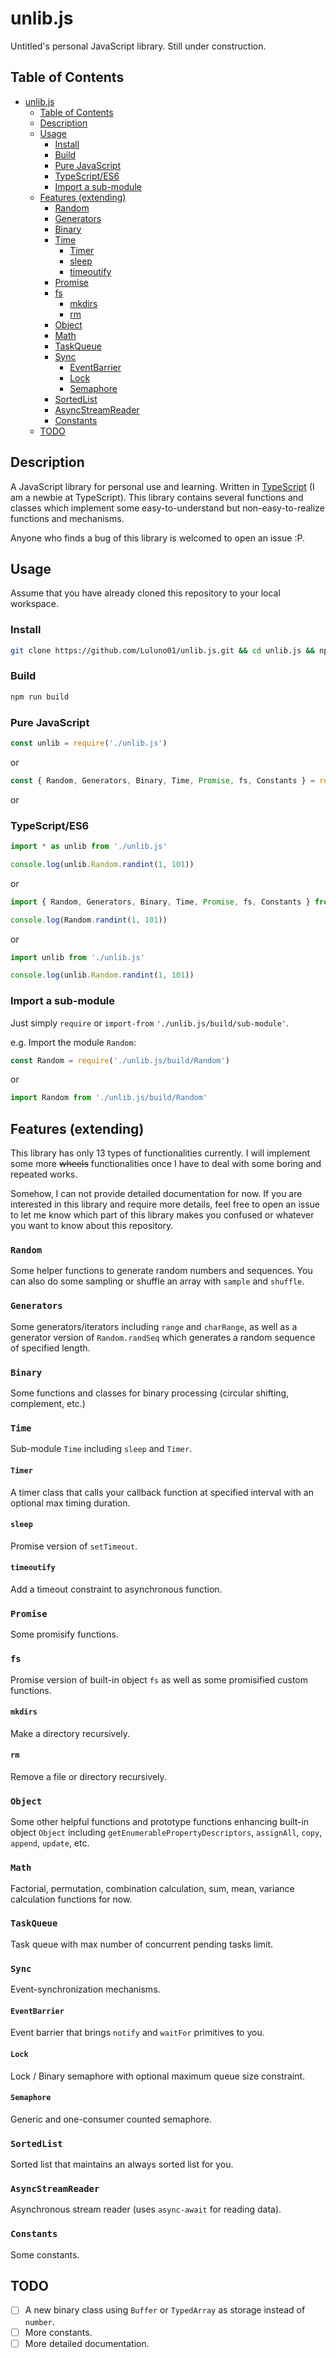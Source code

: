 # unlib.js

Untitled's personal JavaScript library. Still under construction.

## Table of Contents

- [unlib.js](#unlibjs)
  - [Table of Contents](#table-of-contents)
  - [Description](#description)
  - [Usage](#usage)
    - [Install](#install)
    - [Build](#build)
    - [Pure JavaScript](#pure-javascript)
    - [TypeScript/ES6](#typescriptes6)
    - [Import a sub-module](#import-a-sub-module)
  - [Features (extending)](#features-extending)
    - [Random](#random)
    - [Generators](#generators)
    - [Binary](#binary)
    - [Time](#time)
      - [Timer](#timer)
      - [sleep](#sleep)
      - [timeoutify](#timeoutify)
    - [Promise](#promise)
    - [fs](#fs)
      - [mkdirs](#mkdirs)
      - [rm](#rm)
    - [Object](#object)
    - [Math](#math)
    - [TaskQueue](#taskqueue)
    - [Sync](#sync)
      - [EventBarrier](#eventbarrier)
      - [Lock](#lock)
      - [Semaphore](#semaphore)
    - [SortedList](#sortedlist)
    - [AsyncStreamReader](#asyncstreamreader)
    - [Constants](#constants)
  - [TODO](#todo)

## Description

A JavaScript library for personal use and learning. Written in [TypeScript](www.typescriptlang.org) (I am a newbie at TypeScript). This library contains several functions and classes which implement some easy-to-understand but non-easy-to-realize functions and mechanisms.

Anyone who finds a bug of this library is welcomed to open an issue :P.

## Usage

Assume that you have already cloned this repository to your local workspace.

### Install

```bash
git clone https://github.com/Luluno01/unlib.js.git && cd unlib.js && npm install
```

### Build

```bash
npm run build
```

### Pure JavaScript

```JavaScript
const unlib = require('./unlib.js')
```

or

```JavaScript
const { Random, Generators, Binary, Time, Promise, fs, Constants } = require('./unlib.js')
```

or

### TypeScript/ES6

```TypeScript
import * as unlib from './unlib.js'

console.log(unlib.Random.randint(1, 101))
```

or

```TypeScript
import { Random, Generators, Binary, Time, Promise, fs, Constants } from './unlib.js'

console.log(Random.randint(1, 101))
```

or

```TypeScript
import unlib from './unlib.js'

console.log(unlib.Random.randint(1, 101))
```

### Import a sub-module

Just simply `require` or `import-from` `'./unlib.js/build/sub-module'`.

e.g. Import the module `Random`:

```JavaScript
const Random = require('./unlib.js/build/Random')
```

or

```TypeScript
import Random from './unlib.js/build/Random'
```

## Features (extending)

This library has only 13 types of functionalities currently. I will implement some more ~~wheels~~ functionalities once I have to deal with some boring and repeated works.

Somehow, I can not provide detailed documentation for now. If you are interested in this library and require more details, feel free to open an issue to let me know which part of this library makes you confused or whatever you want to know about this repository.

### `Random`

Some helper functions to generate random numbers and sequences. You can also do some sampling or shuffle an array with `sample` and `shuffle`.

### `Generators`

Some generators/iterators including `range` and `charRange`, as well as a generator version of `Random.randSeq` which generates a random sequence of specified length.

### `Binary`

Some functions and classes for binary processing (circular shifting, complement, etc.)

### `Time`

Sub-module `Time` including `sleep` and `Timer`.

#### `Timer`

A timer class that calls your callback function at specified interval with an optional max timing duration.

#### `sleep`

Promise version of `setTimeout`.

#### `timeoutify`

Add a timeout constraint to asynchronous function.

### `Promise`

Some promisify functions.

### `fs`

Promise version of built-in object `fs` as well as some promisified custom functions.

#### `mkdirs`

Make a directory recursively.

#### `rm`

Remove a file or directory recursively.

### `Object`

Some other helpful functions and prototype functions enhancing built-in object `Object` including `getEnumerablePropertyDescriptors`, `assignAll`, `copy`, `append`, `update`, etc.

### `Math`

Factorial, permutation, combination calculation, sum, mean, variance calculation functions for now.

### `TaskQueue`

Task queue with max number of concurrent pending tasks limit.

### `Sync`

Event-synchronization mechanisms.

#### `EventBarrier`

Event barrier that brings `notify` and `waitFor` primitives to you.

#### `Lock`

Lock / Binary semaphore with optional maximum queue size constraint.

#### `Semaphore`

Generic and one-consumer counted semaphore.

### `SortedList`

Sorted list that maintains an always sorted list for you.

### `AsyncStreamReader`

Asynchronous stream reader (uses `async-await` for reading data).

### `Constants`

Some constants.

## TODO

- [ ] A new binary class using `Buffer` or `TypedArray` as storage instead of `number`.
- [ ] More constants.
- [ ] More detailed documentation.